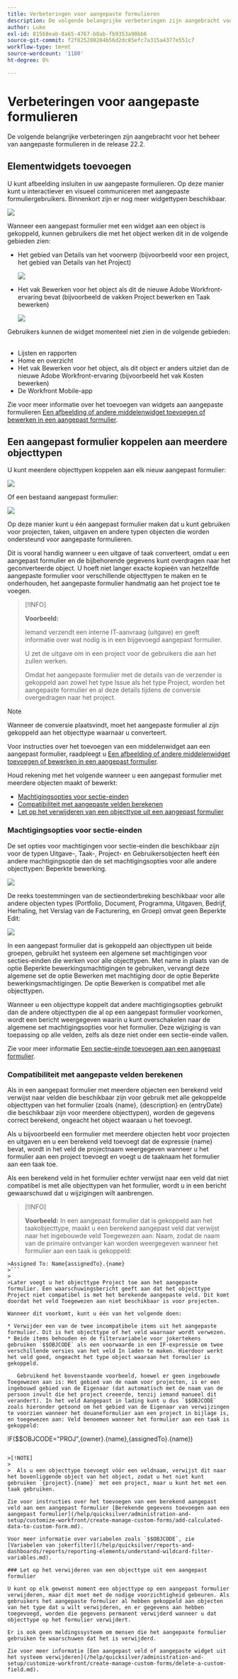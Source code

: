 ```yaml
---
title: Verbeteringen voor aangepaste formulieren
description: De volgende belangrijke verbeteringen zijn aangebracht voor het beheer van aangepaste formulieren in de release 22.2.
author: Luke
exl-id: 81568eab-8a65-4767-b8ab-fb9353a90bb6
source-git-commit: f2f825280204b56d2dc85efc7a315a4377e551c7
workflow-type: tm+mt
source-wordcount: '1180'
ht-degree: 0%

---
```


# Verbeteringen voor aangepaste formulieren

De volgende belangrijke verbeteringen zijn aangebracht voor het beheer van aangepaste formulieren in de release 22.2.

## Elementwidgets toevoegen

U kunt afbeelding insluiten in uw aangepaste formulieren. Op deze manier kunt u interactiever en visueel communiceren met aangepaste formuliergebruikers. Binnenkort zijn er nog meer widgettypen beschikbaar.

![](assets/image-in-custom-form.png)

Wanneer een aangepast formulier met een widget aan een object is gekoppeld, kunnen gebruikers die met het object werken dit in de volgende gebieden zien:

* Het gebied van Details van het voorwerp (bijvoorbeeld voor een project, het gebied van Details van het Project) &#x200B;

   ![](assets/see-image-details-page.png)

* Het vak Bewerken voor het object als dit de nieuwe Adobe Workfront-ervaring bevat (bijvoorbeeld de vakken Project bewerken en Taak bewerken) &#x200B;

   ![](assets/image-see-in-edit.png)

Gebruikers kunnen de widget momenteel niet zien in de volgende gebieden: &#x200B;

* Lijsten en rapporten
* Home en overzicht
* Het vak Bewerken voor het object, als dit object er anders uitziet dan de nieuwe Adobe Workfront-ervaring (bijvoorbeeld het vak Kosten bewerken)
* De Workfront Mobile-app &#x200B;

Zie voor meer informatie over het toevoegen van widgets aan aangepaste formulieren [Een afbeelding of andere middelenwidget toevoegen of bewerken in een aangepast formulier](/help/quicksilver/administration-and-setup/customize-workfront/create-manage-custom-forms/add-widget-or-edit-its-properties-in-a-custom-form.md).

## Een aangepast formulier koppelen aan meerdere objecttypen

U kunt meerdere objecttypen koppelen aan elk nieuw aangepast formulier:

![](assets/new-custom-form-object-types.png)

Of een bestaand aangepast formulier:

![](assets/add-object-type-existing-form.png)

Op deze manier kunt u één aangepast formulier maken dat u kunt gebruiken voor projecten, taken, uitgaven en andere typen objecten die worden ondersteund voor aangepaste formulieren.

Dit is vooral handig wanneer u een uitgave of taak converteert, omdat u een aangepast formulier en de bijbehorende gegevens kunt overdragen naar het geconverteerde object. U hoeft niet langer exacte kopieën van hetzelfde aangepaste formulier voor verschillende objecttypen te maken en te onderhouden, het aangepaste formulier handmatig aan het project toe te voegen.

>[!INFO]
>
>**Voorbeeld:**
>
>Iemand verzendt een interne IT-aanvraag (uitgave) en geeft informatie over wat nodig is in een bijgevoegd aangepast formulier.
>
>U zet de uitgave om in een project voor de gebruikers die aan het zullen werken.
>
>Omdat het aangepaste formulier met de details van de verzender is gekoppeld aan zowel het type Issue als het type Project, worden het aangepaste formulier en al deze details tijdens de conversie overgedragen naar het project.

>[!NOTE]
>
>Wanneer de conversie plaatsvindt, moet het aangepaste formulier al zijn gekoppeld aan het objecttype waarnaar u converteert.

Voor instructies over het toevoegen van een middelenwidget aan een aangepast formulier, raadpleegt u [Een afbeelding of andere middelenwidget toevoegen of bewerken in een aangepast formulier](/help/quicksilver/administration-and-setup/customize-workfront/create-manage-custom-forms/add-widget-or-edit-its-properties-in-a-custom-form.md).

Houd rekening met het volgende wanneer u een aangepast formulier met meerdere objecten maakt of bewerkt:

* [Machtigingsopties voor sectie-einden](#permission-options-for-section-breaks)
* [Compatibiliteit met aangepaste velden berekenen](#calculated-custom-field-compatibility)
* [Let op het verwijderen van een objecttype uit een aangepast formulier](#caution-about-deleting-an-object-type-from-a-custom-form)

### Machtigingsopties voor sectie-einden

De set opties voor machtigingen voor sectie-einden die beschikbaar zijn voor de typen Uitgave-, Taak-, Project- en Gebruikersobjecten heeft één andere machtigingsoptie dan de set machtigingsopties voor alle andere objecttypen: Beperkte bewerking.

![](assets/section-break-permissions-limited-edit.png)

De reeks toestemmingen van de sectieonderbreking beschikbaar voor alle andere objecten types (Portfolio, Document, Programma, Uitgaven, Bedrijf, Herhaling, het Verslag van de Facturering, en Groep) omvat geen Beperkte Edit:

![](assets/section-break-permissions-no-limited-edit.png)

In een aangepast formulier dat is gekoppeld aan objecttypen uit beide groepen, gebruikt het systeem een algemene set machtigingen voor secties-einden die werken voor alle objecttypen. Met name in plaats van de optie Beperkte bewerkingsmachtigingen te gebruiken, vervangt deze algemene set de optie Bewerken met machtiging door de optie Beperkte bewerkingsmachtigingen. De optie Bewerken is compatibel met alle objecttypen.

Wanneer u een objecttype koppelt dat andere machtigingsopties gebruikt dan de andere objecttypen die al op een aangepast formulier voorkomen, wordt een bericht weergegeven waarin u kunt overschakelen naar de algemene set machtigingsopties voor het formulier. Deze wijziging is van toepassing op alle velden, zelfs als deze niet onder een sectie-einde vallen.

Zie voor meer informatie [Een sectie-einde toevoegen aan een aangepast formulier](/help/quicksilver/administration-and-setup/customize-workfront/create-manage-custom-forms/add-a-section-break-to-a-custom-form.md).

### Compatibiliteit met aangepaste velden berekenen

Als in een aangepast formulier met meerdere objecten een berekend veld verwijst naar velden die beschikbaar zijn voor gebruik met alle gekoppelde objecttypen van het formulier (zoals {name}, {description} en {entryDate} die beschikbaar zijn voor meerdere objecttypen), worden de gegevens correct berekend, ongeacht het object waaraan u het toevoegt.

Als u bijvoorbeeld een formulier met meerdere objecten hebt voor projecten en uitgaven en u een berekend veld toevoegt dat de expressie {name} bevat, wordt in het veld de projectnaam weergegeven wanneer u het formulier aan een project toevoegt en voegt u de taaknaam het formulier aan een taak toe.

Als een berekend veld in het formulier echter verwijst naar een veld dat niet compatibel is met alle objecttypen van het formulier, wordt u in een bericht gewaarschuwd dat u wijzigingen wilt aanbrengen.

>[!INFO]
>
>**Voorbeeld:** In een aangepast formulier dat is gekoppeld aan het taakobjecttype, maakt u een berekend aangepast veld dat verwijst naar het ingebouwde veld Toegewezen aan: Naam, zodat de naam van de primaire ontvanger kan worden weergegeven wanneer het formulier aan een taak is gekoppeld:
>
>
```
>Assigned To: Name{assignedTo}.{name}
>```
>
>Later voegt u het objecttype Project toe aan het aangepaste formulier. Een waarschuwingsbericht geeft aan dat het objecttype Project niet compatibel is met het berekende aangepaste veld. Dit komt doordat het veld Toegewezen aan niet beschikbaar is voor projecten.

Wanneer dit voorkomt, kunt u één van het volgende doen:

* Verwijder een van de twee incompatibele items uit het aangepaste formulier. Dit is het objecttype of het veld waarnaar wordt verwezen.
* Beide items behouden en de filtervariabele voor jokertekens gebruiken `$$OBJCODE` als een voorwaarde in een IF-expressie om twee verschillende versies van het veld In laden te maken. Hierdoor werkt het veld goed, ongeacht het type object waaraan het formulier is gekoppeld.

   Gebruikend het bovenstaande voorbeeld, hoewel er geen ingebouwde Toegewezen aan is: Het gebied van de naam voor projecten, is er een ingebouwd gebied van de Eigenaar (dat automatisch met de naam van de persoon invult die het project creeerde, tenzij iemand manueel dit verandert). In het veld Aangepast in lading kunt u dus `$$OBJCODE` zoals hieronder getoond om het gebied van de Eigenaar van verwijzingen te voorzien wanneer het douaneformulier aan een project in bijlage is, en toegewezen aan: Veld benoemen wanneer het formulier aan een taak is gekoppeld:

   ```
   IF($$OBJCODE="PROJ",{owner}.{name},{assignedTo}.{name})
   ```

>[!NOTE]
>
>  Als u een objecttype toevoegt vóór een veldnaam, verwijst dit naar het bovenliggende object van het object, zodat u het niet kunt gebruiken `{project}.{name}` met een project, maar u kunt het met een taak gebruiken.

Zie voor instructies over het toevoegen van een berekend aangepast veld aan een aangepast formulier [Berekende gegevens toevoegen aan een aangepast formulier](/help/quicksilver/administration-and-setup/customize-workfront/create-manage-custom-forms/add-calculated-data-to-custom-form.md).

Voor meer informatie over variabelen zoals `$$OBJCODE`, zie [Variabelen van jokerfilter](/help/quicksilver/reports-and-dashboards/reports/reporting-elements/understand-wildcard-filter-variables.md).

### Let op het verwijderen van een objecttype uit een aangepast formulier

U kunt op elk gewenst moment een objecttype op een aangepast formulier verwijderen, maar dit moet met de nodige voorzichtigheid gebeuren. Als gebruikers het aangepaste formulier al hebben gekoppeld aan objecten van het type dat u wilt verwijderen, en er gegevens aan hebben toegevoegd, worden die gegevens permanent verwijderd wanneer u dat objecttype op het formulier verwijdert.

Er is ook geen meldingssysteem om mensen die het aangepaste formulier gebruiken te waarschuwen dat het is verwijderd.

Zie voor meer informatie [Een aangepast veld of aangepaste widget uit het systeem verwijderen](/help/quicksilver/administration-and-setup/customize-workfront/create-manage-custom-forms/delete-a-custom-field.md).
